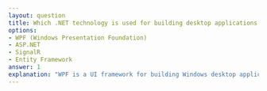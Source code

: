 ```yaml
---
layout: question
title: Which .NET technology is used for building desktop applications with modern UI?
options:
- WPF (Windows Presentation Foundation)
- ASP.NET
- SignalR
- Entity Framework
answer: 1
explanation: "WPF is a UI framework for building Windows desktop applications with rich, modern user interfaces. It supports data binding, styling, templates, and multimedia integration."
---
```

